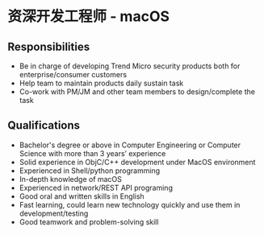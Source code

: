 # 资深开发工程师 - macOS


## Responsibilities

- Be in charge of developing Trend Micro security products both for enterprise/consumer customers
- Help team to maintain products daily sustain task
- Co-work with PM/JM and other team members to design/complete the task


## Qualifications

- Bachelor's degree or above in Computer Engineering or Computer Science with more than 3 years’ experience
- Solid experience in ObjC/C++ development under MacOS environment
- Experienced in Shell/python programming
- In-depth knowledge of macOS
- Experienced in network/REST API programing
- Good oral and written skills in English
- Fast learning, could learn new technology quickly and use them in development/testing
- Good teamwork and problem-solving skill